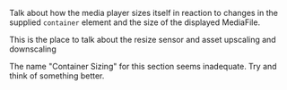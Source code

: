 Talk about how the media player sizes itself in reaction to changes in the
supplied `container` element and the size of the displayed MediaFile.

This is the place to talk about the resize sensor and asset upscaling and downscaling

The name "Container Sizing" for this section seems inadequate. Try and think of something better.
